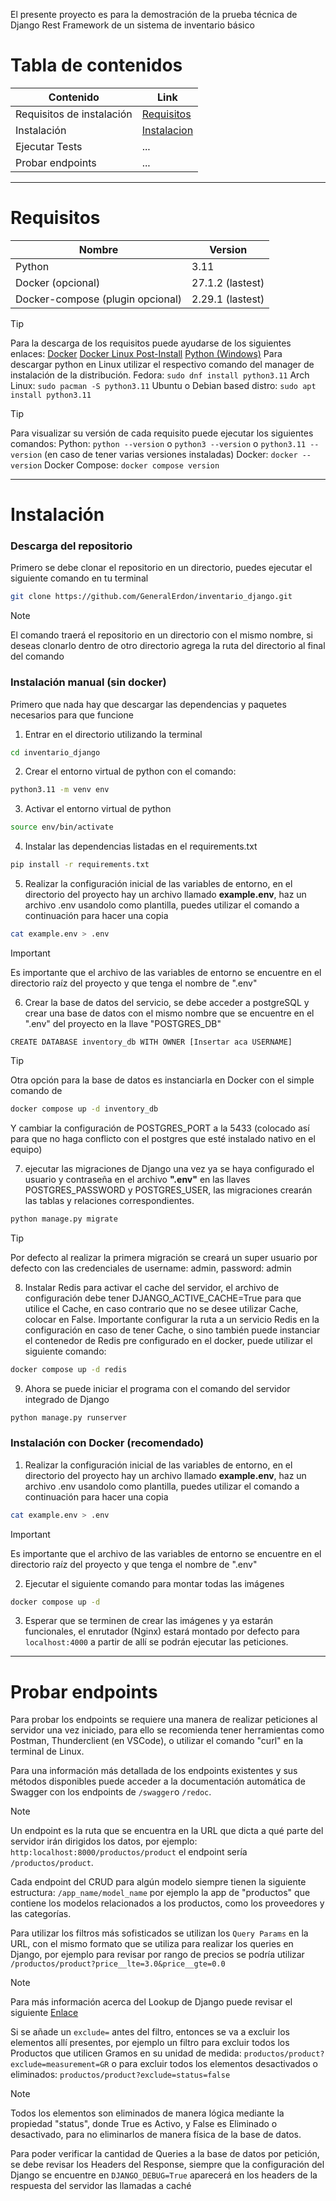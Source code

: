 El presente proyecto es para la demostración de la prueba técnica de Django Rest Framework de un sistema de inventario básico

# Tabla de contenidos

| Contenido                 | Link                        |
| ------------------------- | --------------------------- |
| Requisitos de instalación | [Requisitos](#Requisitos)   |
| Instalación               | [Instalacion](#Instalación) |
| Ejecutar Tests            | ...                         |
| Probar endpoints          | ...                         |

---

# Requisitos

| Nombre                           | Version          |
| -------------------------------- | ---------------- |
| Python                           | 3.11             |
| Docker (opcional)                | 27.1.2 (lastest) |
| Docker-compose (plugin opcional) | 2.29.1 (lastest) |

> [!TIP] 
> Para la descarga de los requisitos puede ayudarse de los siguientes enlaces: [Docker](https://docs.docker.com/engine/install) [Docker Linux Post-Install](https://docs.docker.com/engine/install/linux-postinstall/#manage-docker-as-a-non-root-user) [Python (Windows)](https://www.python.org/downloads/release/python-3119/)
> Para descargar python en Linux utilizar el respectivo comando del manager de instalación de la distribución.
>  Fedora: `sudo dnf install python3.11`
>  Arch Linux: `sudo pacman -S python3.11`
>  Ubuntu o Debian based distro: `sudo apt install python3.11`


> [!TIP] 
> Para visualizar su versión de cada requisito puede ejecutar los siguientes comandos: 
> Python: `python --version` o `python3 --version` o `python3.11 --version` (en caso de tener varias versiones instaladas)
> Docker: `docker --version`
> Docker Compose: `docker compose version`

---
# Instalación
### Descarga del repositorio
Primero se debe clonar el repositorio en un directorio, puedes ejecutar el siguiente comando en tu terminal
```bash
git clone https://github.com/GeneralErdon/inventario_django.git
```

> [!NOTE]
> El comando traerá el repositorio en un directorio con el mismo nombre, si deseas clonarlo dentro de otro directorio agrega la ruta del directorio al final del comando

### Instalación manual (sin docker)
Primero que nada hay que descargar las dependencias y paquetes necesarios para que funcione

1. Entrar en el directorio utilizando la terminal
```bash
cd inventario_django
```
2. Crear el entorno virtual de python con el comando:
```bash
python3.11 -m venv env 
```
3. Activar el entorno virtual de python 
```sh 
source env/bin/activate 
```
4. Instalar las dependencias listadas en el requirements.txt
```sh 
pip install -r requirements.txt 
```
5. Realizar la configuración inicial de las variables de entorno, en el directorio del proyecto  hay un archivo llamado  **example.env**, haz un archivo .env usandolo como plantilla, puedes utilizar el comando a continuación para hacer una copia
```sh 
cat example.env > .env
```

> [!IMPORTANT] 
> Es importante que el archivo de las variables de entorno se encuentre en el directorio raíz del proyecto y que tenga el nombre de ".env"

6. Crear la base de datos del servicio, se debe acceder a postgreSQL y crear una base de datos con el mismo nombre que se encuentre en el ".env" del proyecto en la llave "POSTGRES_DB" 

```PostgreSQL
CREATE DATABASE inventory_db WITH OWNER [Insertar aca USERNAME]
```

> [!TIP] 
> Otra opción para la base de datos es instanciarla en Docker con el simple comando de 
> ``` bash
> docker compose up -d inventory_db
> ```
> Y cambiar la configuración de POSTGRES_PORT a la 5433 (colocado así para que no haga conflicto con el postgres que esté instalado nativo en el equipo)


7. ejecutar las migraciones de Django una vez ya se haya configurado el usuario y contraseña en el archivo **".env"** en las llaves POSTGRES_PASSWORD y POSTGRES_USER, las migraciones crearán las tablas y relaciones correspondientes.
```bash
python manage.py migrate
```

> [!TIP] 
> Por defecto al realizar la primera migración se creará un super usuario por defecto con las credenciales de username: admin, password: admin

8. Instalar Redis para activar el cache del servidor, el archivo de configuración debe tener DJANGO_ACTIVE_CACHE=True para que utilice el Cache, en caso contrario que no se desee utilizar Cache, colocar en False. Importante configurar la ruta a un servicio Redis en la configuración en caso de tener Cache, o sino también puede instanciar el contenedor de Redis pre configurado en el docker, puede utilizar el siguiente comando:
```bash
docker compose up -d redis
```
9. Ahora se puede iniciar el programa con el comando del servidor integrado de Django
```bash
python manage.py runserver
```

### Instalación con Docker (recomendado)
1. Realizar la configuración inicial de las variables de entorno, en el directorio del proyecto  hay un archivo llamado  **example.env**, haz un archivo .env usandolo como plantilla, puedes utilizar el comando a continuación para hacer una copia
```sh 
cat example.env > .env
```

> [!IMPORTANT] 
> Es importante que el archivo de las variables de entorno se encuentre en el directorio raíz del proyecto y que tenga el nombre de ".env"

2. Ejecutar el siguiente comando para montar todas las imágenes 
```sh
docker compose up -d
```
3. Esperar que se terminen de crear las imágenes y ya estarán funcionales, el enrutador (Nginx) estará montado por defecto para `localhost:4000` a partir de allí se podrán ejecutar las peticiones.

---

# Probar endpoints
Para probar los endpoints se requiere una manera de realizar peticiones al servidor una vez iniciado, para ello se recomienda tener herramientas como Postman, Thunderclient (en VSCode), o utilizar el comando "curl" en la terminal de Linux.

Para una información más detallada de los endpoints existentes y sus métodos disponibles puede acceder a la documentación automática de Swagger con los endpoints de `/swagger`o `/redoc`.


> [!NOTE] 
> Un endpoint es la ruta que se encuentra en la URL que dicta a qué parte del servidor irán dirigidos los datos, por ejemplo: `http:localhost:8000/productos/product` el endpoint sería `/productos/product`.

Cada endpoint del CRUD para algún modelo siempre tienen la siguiente estructura: `/app_name/model_name` por ejemplo la app de "productos" que contiene los modelos relacionados a los productos, como los proveedores y las categorías.

Para utilizar los filtros más sofisticados se utilizan los `Query Params` en la URL, con el mismo formato que se utiliza para realizar los queries en Django, por ejemplo para revisar por rango de precios se podría utilizar `/productos/product?price__lte=3.0&price__gte=0.0`

> [!NOTE] 
> Para más información acerca del Lookup de Django puede revisar el siguiente [Enlace](https://www.w3schools.com/django/django_queryset_filter.php)


Si se añade un `exclude=` antes del filtro, entonces se va a excluir los elementos allí presentes, por ejemplo un filtro para excluir todos los Productos que utilicen Gramos en su unidad de medida: `productos/product?exclude=measurement=GR` o para excluir todos los elementos desactivados o eliminados: `productos/product?exclude=status=false`

> [!NOTE]
> Todos los elementos son eliminados de manera lógica mediante la propiedad "status", donde True es Activo, y False es Eliminado o desactivado, para no eliminarlos de manera física de la base de datos.


Para poder verificar la cantidad de Queries a la base de datos por petición, se debe revisar los Headers del Response, siempre que la configuración del Django se encuentre en `DJANGO_DEBUG=True` aparecerá en los headers de la respuesta del servidor las llamadas a caché